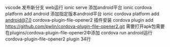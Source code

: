 vscode 发布新分支
web运行 ionic serve
添加android平台 ionic cordova platform add android 
添加指定版本android平台 ionic cordova platform add android@7.0
cordova-plugin-file-opener2 插件安装 cordova plugin add https://github.com/pwlin/cordova-plugin-file-opener2.git
需要打开apk包需要在plugins/cordova-plugin-file-opener2中添加
<platform name="android">
    <config-file parent="/manifest" target="AndroidManifest.xml" xmlns:android="http://schemas.android.com/apk/res/android">
        <uses-permission android:name="android.permission.REQUEST_INSTALL_PACKAGES" />
    </config-file>
</platform>
cordova run android运行
cordova-plugin-file-opener2 plugin 34行 <framework src="com.android.support:support-v4:24.1.1+" />